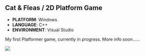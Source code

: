 ## Cat & Fleas / 2D Platform Game
* **PLATFORM**: Windows
* **LANGUAGE**: C++
* **ENVIRONMENT**: Visual Studio
  

My first Platformer game, currently in progress. 
More info soon......


![](/.github/images/cat_has_fun2.gif)
